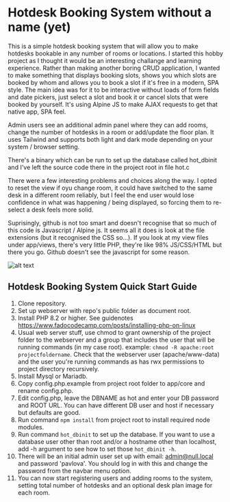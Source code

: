 # Hotdesk Booking System without a name (yet)

This is a simple hotdesk booking system that will allow you to make hotdesks bookable in any number of rooms or locations.  I started this hobby project as I thought it would be an interesting challange and learning experience.  Rather than making another boring CRUD application, I wanted to make something that displays booking slots, shows you which slots are booked by whom and allows you to book a slot if it's free in a modern, SPA style.  The main idea was for it to be interactive without loads of form fields and date pickers, just select a slot and book it or cancel slots that were booked by yourself.  It's using Alpine JS to make AJAX requests to get that native app, SPA feel.

Admin users see an additional admin panel where they can add rooms, change the number of hotdesks in a room or add/update the floor plan.  It uses Tailwind and supports both light and dark mode depending on your system / browser setting.

There's a binary which can be run to set up the database called hot_dbinit and I've left the source code there in the project root in file hot.c

There were a few interesting problems and choices along the way.  I opted to reset the view if oyu change room,  it could have switched to the same desk in a different room reliably, but I feel the end user would lose confidence in what was happening / being displayed, so forcing them to re-select a desk feels more solid. 

Suprisingly, github is not too smart and doesn't recognise that so much of this code is Javascript / Alpine js.  It seems all it does is look at the file extensions (but it recognised the CSS so...).  If you look at my view files under app/views, there's very little PHP, they're like 98% JS/CSS/HTML but there you go.  Github doesn't see the javascript for some reason.  

![alt text](https://github.com/jmchale5555/sbox2/blob/master/screenshotG.jpg?raw=true "Hotdesk Booking System Screenshot")

## Hotdesk Booking System Quick Start Guide

1. Clone repository.
2. Set up webserver with repo's public folder as document root.  
3. Install PHP 8.2 or higher. See guidenotes https://www.fadocodecamp.com/posts/installing-php-on-linux
4. Usual web server stuff, use chmod to grant ownership of the project folder to the webserver and a group that includes the user that will be running commands (in my case root).  example: `chmod -R apache:root projectfoldername`.  Check that the webserver user (apache/www-data) and the user you're running commands as has rwx permissions to project directory recursively.
5. Install Mysql or Mariadb.
6. Copy config.php.example from project root folder to app/core and rename config.php.
7. Edit config.php, leave the DBNAME as hot and enter your DB password and ROOT URL.  You can have different DB user and host if necessary but defaults are good.
8. Run command `npm install` from project root to install required node modules.
9. Run command `hot_dbinit` to set up the database.  If you want to use a database user other than root and/or a hostname other than localhost, add -h argument to see how to set those `hot_dbinit -h`.
10. There will be an initial admin user set up with email: admin@null.local and password 'pavlova'.  You should log in with this and change the password from the navbar menu option.
11. You can now start registering users and adding rooms to the system, setting total number of hotdesks and an optional desk plan image for each room.
